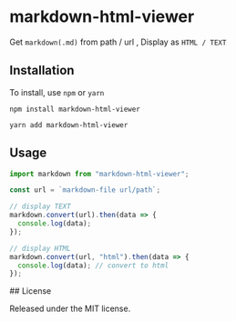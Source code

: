 # markdown-html-viewer

Get `markdown(.md)` from path / url , Display as `HTML / TEXT`

## Installation

To install, use `npm` or `yarn`

    npm install markdown-html-viewer

    yarn add markdown-html-viewer

## Usage

```javascript
import markdown from "markdown-html-viewer";

const url = `markdown-file url/path`;

// display TEXT
markdown.convert(url).then(data => {
  console.log(data);
});

// display HTML
markdown.convert(url, "html").then(data => {
  console.log(data); // convert to html
});
```

## License

Released under the MIT license.
